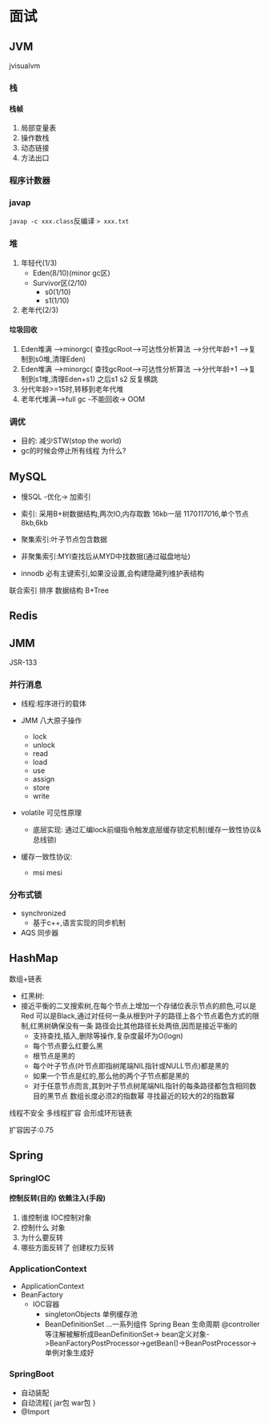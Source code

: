 # 面试
## JVM
jvisualvm
### 栈
#### 栈帧
1. 局部变量表
2. 操作数栈
3. 动态链接
4. 方法出口
### 程序计数器
### javap
`javap -c xxx.class`反编译 `> xxx.txt`
### 堆
1. 年轻代(1/3)
    - Eden(8/10)(minor gc区)
    - Survivor区(2/10)
        - s0(1/10)
        - s1(1/10)
2. 老年代(2/3)

#### 垃圾回收
1. Eden堆满 -->minorgc( 查找gcRoot-->可达性分析算法 -->分代年龄+1 -->复制到s0堆,清理Eden)
2. Eden堆满 -->minorgc( 查找gcRoot-->可达性分析算法 -->分代年龄+1 -->复 制到s1堆,清理Eden+s1)
之后s1 s2 反复横跳
3. 分代年龄>=15时,转移到老年代堆
4. 老年代堆满-->full gc -不能回收-> OOM

### 调优
- 目的: 减少STW(stop the world)
- gc的时候会停止所有线程 为什么?

## MySQL
- 慢SQL -优化-> 加索引
- 索引:
采用B+树数据结构,两次IO,内存取数
16kb一层 1170*1170*16,单个节点8kb,6kb

- 聚集索引:叶子节点包含数据
- 非聚集索引:MYI查找后从MYD中找数据(通过磁盘地址)
- innodb 必有主键索引,如果没设置,会构建隐藏列维护表结构

联合索引
排序 数据结构 B+Tree

## Redis
## JMM
JSR-133
### 并行消息
- 线程:程序进行的载体
- JMM 八大原子操作
    - lock
    - unlock
    - read
    - load
    - use
    - assign
    - store
    - write

- volatile 可见性原理
    - 底层实现: 通过汇编lock前缀指令触发底层缓存锁定机制(缓存一致性协议&总线锁)
- 缓存一致性协议:
    - msi mesi
    
### 分布式锁
- synchronized
    - 基于c++,语言实现的同步机制
- AQS 同步器

## HashMap
数组+链表
- 红黑树:
- 接近平衡的二叉搜索树,在每个节点上增加一个存储位表示节点的颜色,可以是Red
    可以是Black,通过对任何一条从根到叶子的路径上各个节点着色方式的限制,红黑树确保没有一条
    路径会比其他路径长处两倍,因而是接近平衡的
    - 支持查找,插入,删除等操作,复杂度最坏为O(logn)
    - 每个节点要么红要么黑
    - 根节点是黑的
    - 每个叶子节点(叶节点即指树尾端NIL指针或NULL节点)都是黑的
    - 如果一个节点是红的,那么他的两个子节点都是黑的
    - 对于任意节点而言,其到叶子节点树尾端NIL指针的每条路径都包含相同数目的黑节点
数组长度必须2的指数幂
寻找最近的较大的2的指数幂

线程不安全
多线程扩容
会形成环形链表

扩容因子:0.75

## Spring

### SpringIOC
#### 控制反转(目的) 依赖注入(手段)
1. 谁控制谁 IOC控制对象
2. 控制什么 对象
3. 为什么要反转
4. 哪些方面反转了 创建权力反转
### ApplicationContext
- ApplicationContext
- BeanFactory
    - IOC容器
        - singletonObjects 单例缓存池
        - BeanDefinitionSet
        ...一系列组件
Spring Bean 生命周期
@controller等注解被解析成BeanDefinitionSet->
bean定义对象->BeanFactoryPostProcessor->getBean()->BeanPostProcessor->单例对象生成好
### SpringBoot
- 自动装配
- 自动流程{
    jar包
    war包
}
-  @Import